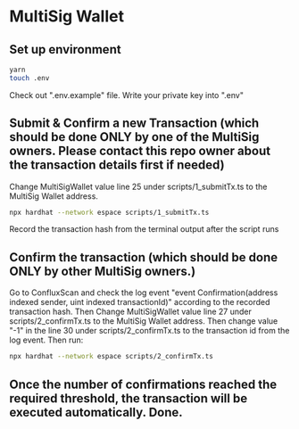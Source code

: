 # MultiSig Wallet
## Set up environment
```bash
yarn
touch .env
```
Check out ".env.example" file. Write your private key into ".env"
## Submit & Confirm a new Transaction (which should be done ONLY by one of the MultiSig owners. Please contact this repo owner about the transaction details first if needed)
Change MultiSigWallet value line 25 under scripts/1_submitTx.ts to the MultiSig Wallet address.
```bash
npx hardhat --network espace scripts/1_submitTx.ts
```
Record the transaction hash from the terminal output after the script runs
## Confirm the transaction (which should be done ONLY by other MultiSig owners.)
Go to ConfluxScan and check the log event "event Confirmation(address indexed sender, uint indexed transactionId)" according to the recorded transaction hash.
Then Change MultiSigWallet value line 27 under scripts/2_confirmTx.ts to the MultiSig Wallet address. Then change value "-1" in the line 30 under scripts/2_confirmTx.ts to the transaction id from the log event. Then run:
```bash
npx hardhat --network espace scripts/2_confirmTx.ts
```
## Once the number of confirmations reached the required threshold, the transaction will be executed automatically. Done.
